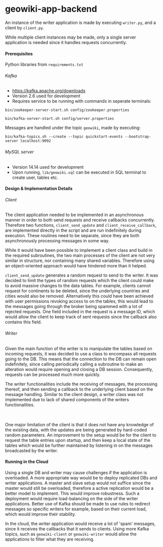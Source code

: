 # geowiki-app-backend

An instance of the writer application is made by executing ```writer.py```, and a client by ```client.py```. 

While multiple client instances may be made, only a single server application is needed since it handles requests concurrently.

#### Prerequisites

Python libraries from ```requirements.txt```

###### Kafka 
* https://kafka.apache.org/downloads 
* Version 2.6 used for development
* Requires service to be running with commands in seperate terminals: 

```
bin/zookeeper-server-start.sh config/zookeeper.properties

bin/kafka-server-start.sh config/server.properties
```

Messages are handled under the topic ```geowiki```, made by executing:
```
bin/kafka-topics.sh --create --topic quickstart-events --bootstrap-server localhost:9092
```

###### MySQL server 
* Version 14.14 used for development
* Upon running, ```lib/geowiki.sql``` can be executed in SQL terminal to create user, tables etc.


#### Design & Implementation Details

###### Client
The client application needed to be implemented in an asynchronous manner in order to both send requests and 
receive callbacks concurrently. Therefore two functions, ```client_send_update``` and ```client_receive_callback```,
are implemented directly in the script and are run indefinitely during execution.  These routines need to be separate, since they are both asynchronously processing messages in some way. 

While it would have been possible to implement a client class and build in the required subroutines, the two main processes of the client are not
very similar in structure, nor containing many shared variables. Therefore using an object-oriented approach would have
hindered more than it helped.

```client_send_update``` generates a random request to send to the writer. It was decided to limit the types of random requests which the
client could make to avoid massive changes to the data tables. For example, clients cannot request for continents to be deleted, since the
underlying countries and cities would also be removed. Alternatively this could have been achieved with user permissions revoking access to 
on the tables, this would lead to the messages going through the broker being spammed with a lot of rejected requests. One field
included in the request is a message ID, which would allow the client to keep track of sent requests since the callback
also contains this field.

###### Writer
Given the main function of the writer is to manipulate the tables based on incoming requests, it was decided to use a class to 
encompass all requests going to the DB. This means that the connection to the DB can remain open indefinitely, since calling periodically
calling a subroutine to make an alteration would require opening and closing a DB session. Consequently, requests can be processed much more quickly.

The writer functionalities include the receiving of messages, the processing thereof, and then sending a callback to the underlying client based on the message handling.
Similar to the client design, a writer class was not implemented due to lack of shared components of the writers functionalities.

\
\
One major limitation of the client is that it does not have any knowledge of the existing data, with the updates are being generated
by hard-coded random parameters. An improvement to the setup would be for the client to request the table entries upon startup, and
then keep a local state of the tables which would be further maintained by listening in on the messages broadcasted by the writer.


#### Running in the Cloud
Using a single DB and writer may cause challenges if the application is overloaded. A more appropriate way would be to deploy replicated DBs
and writer applications. A master and slave setup would not suffice since the master would still be overloaded, therefore
a active replication would be a better model to implement. This would improve robustness. Such a deployment would require load-balancing on the side of
the writer applications. Better use of Kafka should be made to use rules to redirect messages so specific writers for example, based on their current load,
which would improve their stability.

In the cloud, the writer application would receive a lot of 'spam' messages, since it receives the callbacks that it sends to clients. Using 
more Kafka topics, such as ```geowiki-client``` or ```geowiki-writer``` would allow the applications to filter what they are receiving.